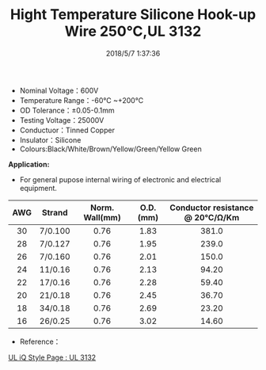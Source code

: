 ﻿---
layout: post 
title: Hight Temperature Silicone Hook-up Wire 250℃,UL 3132
tags: Flexible
categories: wire-cable
overview: HookUp-Wire,Silicone,Hight Temperature Silicone Hook-up Wire 250℃
series: FN10
part_number: 10-3132-0
thumb_img: 
small_img: assets/images/single-conductor.jpg
date: 2018/5/7 1:37:36
---


* Nominal Voltage：600V
* Temperature Range：-60℃ ~+200℃ 
* OD Tolerance：±0.05-0.1mm 
* Testing Voltage：25000V
* Conductuor：Tinned Copper
* Insulator：Silicone
* Colours:Black/White/Brown/Yellow/Green/Yellow Green

__Application:__

* For general pupose internal wiring of electronic and electrical equipment. 

AWG | Strand | Norm. Wall(mm) | O.D.(mm) | Conductor resistance @ 20℃/Ω/Km
 :-: | :-: | :-: | :-: | :-: 
30 | 7/0.100 | 0.76 | 1.83 | 381.0 
28 | 7/0.127 | 0.76 | 1.95 | 239.0 
26 | 7/0.160 | 0.76 | 2.01 | 150.0 
24 | 11/0.16 | 0.76 | 2.13 | 94.20 
22 | 17/0.16 | 0.76 | 2.28 | 59.40 
20 | 21/0.18 | 0.76 | 2.45 | 36.70 
18 | 34/0.18 | 0.76 | 2.69 | 23.20 
16 | 26/0.25 | 0.76 | 3.02 | 14.60 


* Reference：

[UL iQ Style Page : UL 3132](http://iq.ul.com/awm/stylepage.aspx?Style=3132)

